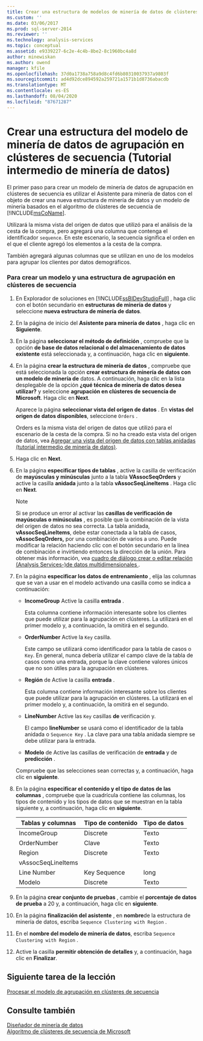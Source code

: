 ```yaml
---
title: Crear una estructura de modelos de minería de datos de clústeres de secuencia (tutorial intermedio de minería de datos) | Microsoft Docs
ms.custom: ''
ms.date: 03/06/2017
ms.prod: sql-server-2014
ms.reviewer: ''
ms.technology: analysis-services
ms.topic: conceptual
ms.assetid: e9339227-6c2e-4c4b-8be2-8c1960bc4a8d
author: minewiskan
ms.author: owend
manager: kfile
ms.openlocfilehash: 37d0a1738a758a9d8c4fd6b80310037937a9803f
ms.sourcegitcommit: ad4d92dce894592a259721a1571b1d8736abacdb
ms.translationtype: MT
ms.contentlocale: es-ES
ms.lasthandoff: 08/04/2020
ms.locfileid: "87671287"
---
```

# <a name="creating-a-sequence-clustering-mining-model-structure-intermediate-data-mining-tutorial"></a>Crear una estructura del modelo de minería de datos de agrupación en clústeres de secuencia (Tutorial intermedio de minería de datos)
  El primer paso para crear un modelo de minería de datos de agrupación en clústeres de secuencia es utilizar el Asistente para minería de datos con el objeto de crear una nueva estructura de minería de datos y un modelo de minería basados en el algoritmo de clústeres de secuencia de [!INCLUDE[msCoName](../includes/msconame-md.md)].  
  
 Utilizará la misma vista del origen de datos que utilizó para el análisis de la cesta de la compra, pero agregará una columna que contenga el identificador `sequence`. En este escenario, la secuencia significa el orden en el que el cliente agregó los elementos a la cesta de la compra.  
  
 También agregará algunas columnas que se utilizan en uno de los modelos para agrupar los clientes por datos demográficos.  
  
### <a name="to-create-a-sequence-clustering-structure-and-model"></a>Para crear un modelo y una estructura de agrupación en clústeres de secuencia  
  
1.  En Explorador de soluciones en [!INCLUDE[ssBIDevStudioFull](../includes/ssbidevstudiofull-md.md)] , haga clic con el botón secundario en **estructuras de minería de datos** y seleccione **nueva estructura de minería de datos**.  
  
2.  En la página de inicio del **Asistente para minería de datos** , haga clic en **Siguiente**.  
  
3.  En la página **seleccionar el método de definición** , compruebe que la opción **de base de datos relacional o del almacenamiento de datos existente** está seleccionada y, a continuación, haga clic en **siguiente**.  
  
4.  En la página **crear la estructura de minería de datos** , compruebe que está seleccionada la opción **crear estructura de minería de datos con un modelo de minería de** datos. A continuación, haga clic en la lista desplegable de la opción **¿qué técnica de minería de datos desea utilizar?** y seleccione **agrupación en clústeres de secuencia de Microsoft**. Haga clic en **Next**.  
  
     Aparece la página **seleccionar vista del origen de datos** . En **vistas del origen de datos disponibles**, seleccione `Orders` .  
  
     Orders es la misma vista del origen de datos que utilizó para el escenario de la cesta de la compra. Si no ha creado esta vista del origen de datos, vea [Agregar una vista del origen de datos con tablas anidadas &#40;tutorial intermedio de minería de datos&#41;](../../2014/tutorials/adding-a-data-source-view-with-nested-tables-intermediate-data-mining-tutorial.md).  
  
5.  Haga clic en **Next**.  
  
6.  En la página **especificar tipos de tablas** , active la casilla de verificación de **mayúsculas y minúsculas** junto a la tabla **VAssocSeqOrders** y active la casilla **anidada** junto a la tabla **vAssocSeqLineItems** . Haga clic en **Next**.  
  
    > [!NOTE]  
    >  Si se produce un error al activar las **casillas de verificación de** **mayúsculas o minúsculas** , es posible que la combinación de la vista del origen de datos no sea correcta. La tabla anidada, **vAssocSeqLineItems**, debe estar conectada a la tabla de casos, **vAssocSeqOrders,** por una combinación de varios a uno. Puede modificar la relación haciendo clic con el botón secundario en la línea de combinación e invirtiendo entonces la dirección de la unión. Para obtener más información, vea [cuadro de diálogo crear o editar relación &#40;Analysis Services-&#41;de datos multidimensionales ](../../2014/analysis-services/create-or-edit-relationship-dialog-box-analysis-services-multidimensional-data.md).  
  
7.  En la página **especificar los datos de entrenamiento** , elija las columnas que se van a usar en el modelo activando una casilla como se indica a continuación:  
  
    -   **IncomeGroup** Active la casilla **entrada** .  
  
         Esta columna contiene información interesante sobre los clientes que puede utilizar para la agrupación en clústeres. La utilizará en el primer modelo y, a continuación, la omitirá en el segundo.  
  
    -   **OrderNumber** Active la `Key` casilla.  
  
         Este campo se utilizará como identificador para la tabla de casos o `Key`. En general, nunca debería utilizar el campo clave de la tabla de casos como una entrada, porque la clave contiene valores únicos que no son útiles para la agrupación en clústeres.  
  
    -   **Región** de Active la casilla **entrada** .  
  
         Esta columna contiene información interesante sobre los clientes que puede utilizar para la agrupación en clústeres. La utilizará en el primer modelo y, a continuación, la omitirá en el segundo.  
  
    -   **LineNumber** Active las `Key` casillas **de** verificación y.  
  
         El campo **lineNumber** se usará como el identificador de la tabla anidada o `Sequence Key` . La clave para una tabla anidada siempre se debe utilizar para la entrada.  
  
    -   **Modelo** de Active las casillas de verificación de **entrada** y de **predicción** .  
  
     Compruebe que las selecciones sean correctas y, a continuación, haga clic en **siguiente**.  
  
8.  En la página **especificar el contenido y el tipo de datos de las columnas** , compruebe que la cuadrícula contiene las columnas, los tipos de contenido y los tipos de datos que se muestran en la tabla siguiente y, a continuación, haga clic en **siguiente**.  
  
    |Tablas y columnas|Tipo de contenido|Tipo de datos|  
    |---------------------|------------------|---------------|  
    |IncomeGroup|Discrete|Texto|  
    |OrderNumber|Clave|Texto|  
    |Region|Discrete|Texto|  
    |vAssocSeqLineItems|||  
    |Line Number|Key Sequence|long|  
    |Modelo|Discrete|Texto|  
  
9. En la página **crear conjunto de pruebas** , cambie el **porcentaje de datos de prueba** a 20 y, a continuación, haga clic en **siguiente**.  
  
10. En la página **finalización del asistente** , en **nombre**de la estructura de minería de datos, escriba `Sequence Clustering with Region` .  
  
11. En el **nombre del modelo de minería de datos**, escriba `Sequence Clustering with Region` .  
  
12. Active la casilla **permitir obtención de detalles** y, a continuación, haga clic en **Finalizar**.  
  
## <a name="next-task-in-lesson"></a>Siguiente tarea de la lección  
 [Procesar el modelo de agrupación en clústeres de secuencia](../../2014/tutorials/processing-the-sequence-clustering-model.md)  
  
## <a name="see-also"></a>Consulte también  
 [Diseñador de minería de datos](../../2014/analysis-services/data-mining/data-mining-designer.md)   
 [Algoritmo de clústeres de secuencia de Microsoft](../../2014/analysis-services/data-mining/microsoft-sequence-clustering-algorithm.md)  
  
  
